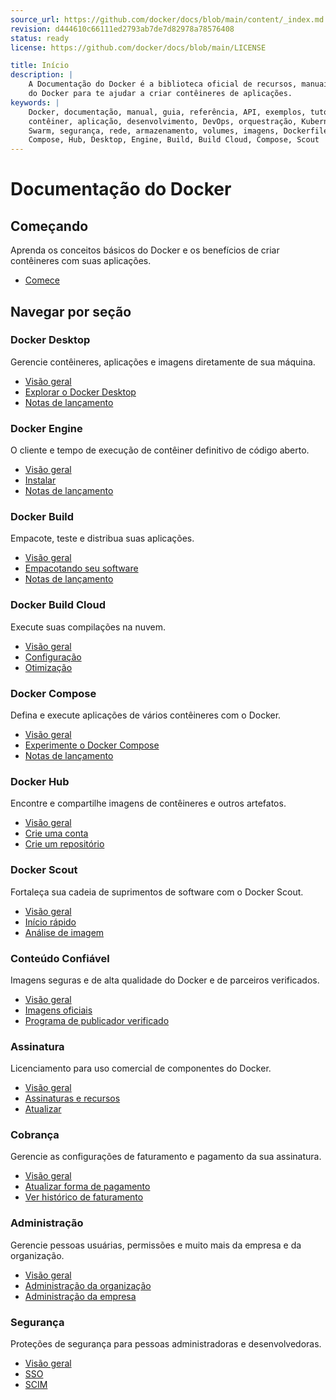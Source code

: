 ```yaml
---
source_url: https://github.com/docker/docs/blob/main/content/_index.md
revision: d444610c66111ed2793ab7de7d82978a78576408
status: ready
license: https://github.com/docker/docs/blob/main/LICENSE

title: Início
description: |
    A Documentação do Docker é a biblioteca oficial de recursos, manuais e guias
    do Docker para te ajudar a criar contêineres de aplicações.
keywords: |
    Docker, documentação, manual, guia, referência, API, exemplos, tutoriais,
    contêiner, aplicação, desenvolvimento, DevOps, orquestração, Kubernetes,
    Swarm, segurança, rede, armazenamento, volumes, imagens, Dockerfile,
    Compose, Hub, Desktop, Engine, Build, Build Cloud, Compose, Scout
---
```


# Documentação do Docker

## Começando

Aprenda os conceitos básicos do Docker e os benefícios de criar contêineres com
suas aplicações.

- [Comece](comecando)

## Navegar por seção

### Docker Desktop

Gerencie contêineres, aplicações e imagens diretamente de sua máquina.

- [Visão geral](desktop/)
- [Explorar o Docker Desktop](desktop/use-desktop/)
- [Notas de lançamento](desktop/release-notes/)

### Docker Engine

O cliente e tempo de execução de contêiner definitivo de código aberto.

- [Visão geral](engine/)
- [Instalar](engine/install/)
- [Notas de lançamento](engine/release-notes/)

### Docker Build

Empacote, teste e distribua suas aplicações.

- [Visão geral](build/)
- [Empacotando seu software](build/building/packaging/)
- [Notas de lançamento](build/release-notes/)

### Docker Build Cloud

Execute suas compilações na nuvem.

- [Visão geral](build-cloud/)
- [Configuração](build-cloud/setup/)
- [Otimização](build-cloud/optimization/)

### Docker Compose

Defina e execute aplicações de vários contêineres com o Docker.

- [Visão geral](compose/)
- [Experimente o Docker Compose](compose/gettingstarted/)
- [Notas de lançamento](compose/release-notes/)

### Docker Hub

Encontre e compartilhe imagens de contêineres e outros artefatos.

- [Visão geral](docker-hub/)
- [Crie uma conta](accounts/create-account.md)
- [Crie um repositório](docker-hub/repos/create/)

### Docker Scout

Fortaleça sua cadeia de suprimentos de software com o Docker Scout.

- [Visão geral](scout/)
- [Início rápido](scout/quickstart/)
- [Análise de imagem](scout/image-analysis/)

### Conteúdo Confiável

Imagens seguras e de alta qualidade do Docker e de parceiros verificados.

- [Visão geral](trusted-content/)
- [Imagens oficiais](trusted-content/official-images/)
- [Programa de publicador verificado](trusted-content/dvp-program/)

### Assinatura

Licenciamento para uso comercial de componentes do Docker.

- [Visão geral](subscription/)
- [Assinaturas e recursos](subscription/core-subscription/details/)
- [Atualizar](subscription/core-subscription/upgrade/)

### Cobrança

Gerencie as configurações de faturamento e pagamento da sua assinatura.

- [Visão geral](billing/)
- [Atualizar forma de pagamento](billing/core-billing/payment-method/)
- [Ver histórico de faturamento](billing/core-billing/history/)

### Administração

Gerencie pessoas usuárias, permissões e muito mais da empresa e da organização.

- [Visão geral](admin/company/)
- [Administração da organização](admin/organization/)
- [Administração da empresa](admin/company/)

### Segurança

Proteções de segurança para pessoas administradoras e desenvolvedoras.

- [Visão geral](security/)
- [SSO](security/for-admins/single-sign-on/)
- [SCIM](security/for-admins/provisioning/scim/)
